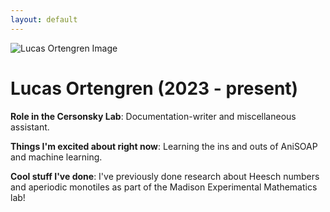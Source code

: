 ```yaml
---
layout: default
---
```


<!-- Replace `example_student` with your name -->
<img src="/website/assets/img/lucas_ortengren.png" alt="Lucas Ortengren Image" class="center" style="max-width: 100%">

<!-- Replace `Example Student` with your name and include your start date-->
# **Lucas Ortengren (2023 - present)**

<!-- Choose your title -- feel free to be professionally silly -->
**Role in the Cersonsky Lab**: Documentation-writer and miscellaneous assistant.

<!-- Name at least one research topic amongst this list -->
**Things I'm excited about right now**: Learning the ins and outs of AniSOAP and machine learning.

<!-- Ultimately, we'll use this section to
     include papers and talks, and contributions
     But for now put whatever you want -->
**Cool stuff I've done**: I've previously done research about Heesch numbers and aperiodic monotiles as part of the Madison Experimental Mathematics lab!

<!-- If you have photos you would like to exhibit,
     save them as `/assets/member_images/your_name_photo_#.png`
     and replace example_student below -->

<!--
|      |      |      |
|:----:|:----:|:----:|
|![](/website/assets/img/example_student_1.png) | ![](/website/assets/img/example_student_2.png) | ![](/website/assets/img/example_student_3.png) | 
-->



